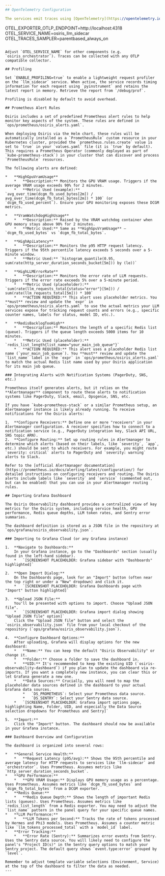 ```yaml
---
## OpenTelemetry Configuration

The services emit traces using [OpenTelemetry](https://opentelemetry.io/). Set the following environment variables to enable tracing locally:

```
OTEL_EXPORTER_OTLP_ENDPOINT=http://localhost:4318
OTEL_SERVICE_NAME=osiris_llm_sidecar
OTEL_TRACES_SAMPLER=parentbased_always_on
```

Adjust `OTEL_SERVICE_NAME` for other components (e.g. `osiris_orchestrator`). Traces can be collected with any OTLP compatible collector.

## Profiling

Set `ENABLE_PROFILING=true` to enable a lightweight request profiler on the `llm_sidecar` service. When active, the service records timing information for each request using `pyinstrument` and retains the latest report in memory. Retrieve the report from `/debug/prof`.

Profiling is disabled by default to avoid overhead.

## Prometheus Alert Rules

Osiris includes a set of predefined Prometheus alert rules to help monitor key aspects of the system. These rules are defined in `ops/prometheus/osiris_alerts.yaml`.

When deploying Osiris via the Helm chart, these rules will be automatically installed as a `PrometheusRule` custom resource in your Kubernetes cluster, provided the `prometheus.rules.create` value is set to `true` in your `values.yaml` file (it is `true` by default). This requires a Prometheus Operator (commonly deployed as part of `kube-prometheus-stack`) in your cluster that can discover and process `PrometheusRule` resources.

The following alerts are defined:

*   **HighGpuVramUsage**
    *   **Description:** Monitors the GPU VRAM usage. Triggers if the average VRAM usage exceeds 90% for 2 minutes.
    *   **Metric Used (example):** `avg_over_time(dcgm_fb_used_bytes[2m]) / avg_over_time(dcgm_fb_total_bytes[2m]) * 100` (or `dcgm_fb_used_percent`). Ensure your GPU monitoring exposes these DCGM metrics.

*   **VramWatchdogHighUsage**
    *   **Description:** Raised by the VRAM watchdog container when GPU memory stays above 90% for 2 minutes.
    *   **Metric Used:** Same as **HighGpuVramUsage** – `dcgm_fb_used_bytes` vs `dcgm_fb_total_bytes`.

*   **HighApiLatency**
    *   **Description:** Monitors the p95 HTTP request latency. Triggers if the 95th percentile latency exceeds 5 seconds over a 5-minute window.
    *   **Metric Used:** `histogram_quantile(0.95, sum(rate(http_server_duration_seconds_bucket[5m])) by (le))`

*   **HighLLMErrorRate**
    *   **Description:** Monitors the error rate of LLM requests. Triggers if the error rate exceeds 5% over a 5-minute period.
    *   **Metric Used (placeholder):** `sum(rate(llm_requests_total{status="error"}[5m])) / sum(rate(llm_requests_total[5m])) * 100`
    *   **ACTION REQUIRED:** This alert uses placeholder metrics. You **must** review and update the `expr` in `ops/prometheus/osiris_alerts.yaml` to use the actual metrics your LLM services expose for tracking request counts and errors (e.g., specific counter names, labels for status, model ID, etc.).

*   **RedisBacklogTooHigh**
    *   **Description:** Monitors the length of a specific Redis list (queue). Triggers if the queue length exceeds 5000 items for 10 minutes.
    *   **Metric Used (placeholder):** `redis_list_length{list_name="your_main_job_queue"}`
    *   **ACTION REQUIRED:** This alert uses a placeholder Redis list name (`your_main_job_queue`). You **must** review and update the `list_name` label in the `expr` in `ops/prometheus/osiris_alerts.yaml` to match the actual Redis list name used by your Osiris application for its main job queue.

### Integrating Alerts with Notification Systems (PagerDuty, SNS, etc.)

Prometheus itself generates alerts, but it relies on the **Alertmanager** component to route these alerts to notification systems like PagerDuty, Slack, email, Opsgenie, SNS, etc.

If you have `kube-prometheus-stack` or a similar Prometheus setup, an Alertmanager instance is likely already running. To receive notifications for the Osiris alerts:

1.  **Configure Receivers:** Define one or more "receivers" in your Alertmanager configuration. A receiver specifies how to connect to a notification service (e.g., PagerDuty integration key, Slack API URL, SNS topic ARN).
2.  **Configure Routing:** Set up routing rules in Alertmanager to determine which alerts (based on their labels, like `severity`, `app`, etc.) should be sent to which receivers. For example, you might route `severity: critical` alerts to PagerDuty and `severity: warning` alerts to Slack.

Refer to the [official Alertmanager documentation](https://prometheus.io/docs/alerting/latest/configuration/) for detailed instructions on configuring receivers and routing. The Osiris alerts include labels like `severity` and `service` (commented out, but can be enabled) that you can use in your Alertmanager routing rules.

## Importing Grafana Dashboard

The Osiris Observability dashboard provides a centralized view of key metrics for the Osiris system, including service health, GPU performance, Redis queue depths, LLM token rates, and Sentry error summaries.

The dashboard definition is stored as a JSON file in the repository at `ops/grafana/osiris_observability.json`.

### Importing to Grafana Cloud (or any Grafana instance)

1.  **Navigate to Dashboards:**
    In your Grafana instance, go to the "Dashboards" section (usually found in the left-hand sidebar).
    *   `[SCREENSHOT PLACEHOLDER: Grafana sidebar with "Dashboards" highlighted]`

2.  **Open Import Dialog:**
    On the Dashboards page, look for an "Import" button (often near the top right or under a "New" dropdown) and click it.
    *   `[SCREENSHOT PLACEHOLDER: Grafana Dashboards page with "Import" button highlighted]`

3.  **Upload JSON File:**
    You'll be presented with options to import. Choose "Upload JSON file".
    *   `[SCREENSHOT PLACEHOLDER: Grafana import dialog showing "Upload JSON file" option]`
    Click the "Upload JSON file" button and select the `osiris_observability.json` file from your local checkout of the repository (`ops/grafana/osiris_observability.json`).

4.  **Configure Dashboard Options:**
    After uploading, Grafana will display options for the new dashboard:
    *   **Name:** You can keep the default "Osiris Observability" or change it.
    *   **Folder:** Choose a folder to save the dashboard in.
    *   **UID:** It's recommended to keep the existing UID (`osiris-observability-dashboard`) if you plan to update the dashboard via re-imports. If you want a completely new instance, you can clear this or let Grafana generate a new one.
    *   **Data Sources:** Crucially, you will need to map the placeholder data sources defined in the dashboard to your actual Grafana data sources.
        *   `DS_PROMETHEUS`: Select your Prometheus data source.
        *   `DS_SENTRY`: Select your Sentry data source.
    *   `[SCREENSHOT PLACEHOLDER: Grafana import options page, highlighting Name, Folder, UID, and especially the Data Source selection dropdowns for Prometheus and Sentry]`

5.  **Import:**
    Click the "Import" button. The dashboard should now be available in your Grafana instance.

### Dashboard Overview and Configuration

The dashboard is organized into several rows:

*   **General Service Health:**
    *   **Request Latency (p95/avg):** Shows the 95th percentile and average latency for HTTP requests to services like `llm-sidecar` and `orchestrator`. Uses Prometheus. Assumes metrics like `http_server_duration_seconds_bucket`.
*   **GPU Performance:**
    *   **GPU VRAM Usage:** Displays GPU memory usage as a percentage. Uses Prometheus. Assumes metrics like `dcgm_fb_used_bytes` and `dcgm_fb_total_bytes` from a DCGM exporter.
*   **Redis Queue:**
    *   **Redis Queue Depth:** Shows the length of important Redis lists (queues). Uses Prometheus. Assumes metrics like `redis_list_length` from a Redis exporter. You may need to adjust the `list_name` pattern in the panel query for your specific queue names.
*   **LLM Performance:**
    *   **LLM Tokens per Second:** Tracks the rate of tokens processed by Hermes and Phi3 models. Uses Prometheus. Assumes a counter metric like `llm_tokens_processed_total` with a `model_id` label.
*   **Error Tracking:**
    *   **Error Rate (Sentry):** Summarizes error events from Sentry. Uses the Sentry data source. You will likely need to configure the panel's "Project ID(s)" in the Sentry query options to match your Sentry project. The default query shows `event.type:error` grouped by `level`.

Remember to adjust template variable selections (Environment, Service) at the top of the dashboard to filter the data as needed.
---
```

